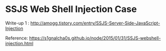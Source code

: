 # SSJS Web Shell Injection Case

Write-up 1 : http://amogg.tistory.com/entry/SSJS-Server-Side-JavaScript-Injection

Reference: https://s1gnalcha0s.github.io/node/2015/01/31/SSJS-webshell-injection.html
